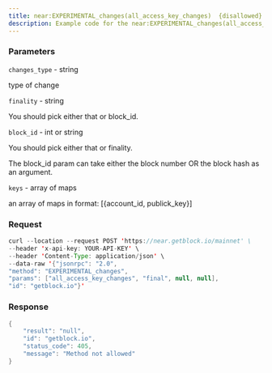 ```yaml
---
title: near:EXPERIMENTAL_changes(all_access_key_changes)  {disallowed} - NEAR Protocol
description: Example code for the near:EXPERIMENTAL_changes(all_access_key_changes)  {disallowed} json-rpc method. Сomplete guide on how to use near:EXPERIMENTAL_changes(all_access_key_changes)  {disallowed} json-rpc in GetBlock.io Web3 documentation.
---
```


### Parameters


`changes_type` - string

type of change

`finality` - string

You should pick either that or block_id.

`block_id` - int or string

You should pick either that or finality.

The block_id param can take either the block number OR the block hash as
an argument.

`keys` - array of maps

an array of maps in format: \[{account_id, publick_key}\]

### Request

``` java
curl --location --request POST 'https://near.getblock.io/mainnet' \ 
--header 'x-api-key: YOUR-API-KEY' \ 
--header 'Content-Type: application/json' \ 
--data-raw '{"jsonrpc": "2.0",
"method": "EXPERIMENTAL_changes",
"params": ["all_access_key_changes", "final", null, null],
"id": "getblock.io"}'
```

###  Response

``` java
{
    "result": "null",
    "id": "getblock.io",
    "status_code": 405,
    "message": "Method not allowed"
}
```


